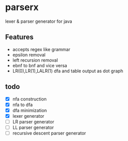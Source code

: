 # parserx
lexer &amp; parser generator for java

## Features
- accepts regex like grammar
- epsilon removal
- left recursion removal
- ebnf to bnf and vice versa
- LR(0),LR(1),LALR(1) dfa and table output as dot graph

## todo

- [X] nfa construction
- [X] nfa to dfa
- [X] dfa minimization 
- [X] lexer generator
- [ ] LR parser generator
- [ ] LL parser generator
- [ ] recursive descent parser generator
